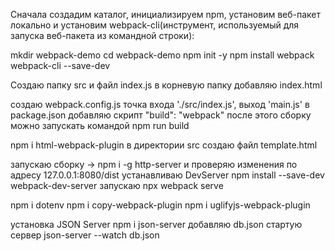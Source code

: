 Сначала создадим каталог, инициализируем npm, установим веб-пакет локально и установим webpack-cli(инструмент, используемый для запуска веб-пакета из командной строки):

mkdir webpack-demo
cd webpack-demo
npm init -y
npm install webpack webpack-cli --save-dev

Создаю папку src и файл index.js
в корневую папку добавляю index.html

создаю webpack.config.js точка входа './src/index.js',
выход 'main.js'
в package.json добавляю скрипт "build": "webpack" после этого сборку можно запускать командой
npm run build

npm i html-webpack-plugin
в директории src создаю файл template.html

запускаю сборку -> npm i -g http-server и проверяю изменения по адресу 127.0.0.1:8080/dist
устанавливаю DevServer npm install --save-dev webpack-dev-server
запускаю npx webpack serve

npm i dotenv
npm i copy-webpack-plugin
npm i uglifyjs-webpack-plugin

установка JSON Server
npm i json-server
добавляю db.json
стартую сервер
json-server --watch db.json


